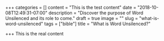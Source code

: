 +++
categories = []
content = "This is the test content"
date = "2018-10-08T12:49:31-07:00"
description = "Discover the purpose of Word Unsilenced and its role to come."
draft = true
image = ""
slug = "what-is-word-unsilenced"
tags = ["bible"]
title = "What is Word Unsilenced?"

+++
This is the real content